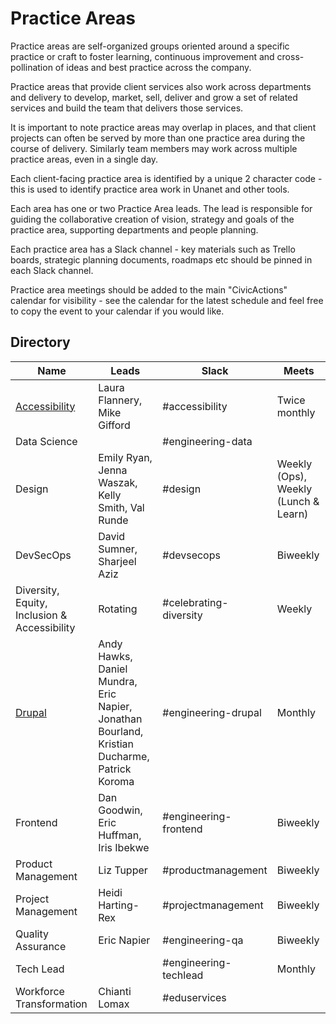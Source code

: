 # Practice Areas

Practice areas are self-organized groups oriented around a specific practice or craft to foster learning, continuous improvement and cross-pollination of ideas and best practice across the company.

Practice areas that provide client services also work across departments and delivery to develop, market, sell, deliver and grow a set of related services and build the team that delivers those services.

It is important to note practice areas may overlap in places, and that client projects can often be served by more than one practice area during the course of delivery. Similarly team members may work across multiple practice areas, even in a single day.

Each client-facing practice area is identified by a unique 2 character code - this is used to identify practice area work in Unanet and other tools.

Each area has one or two Practice Area leads. The lead is responsible for guiding the collaborative creation of vision, strategy and goals of the practice area, supporting departments and people planning.

Each practice area has a Slack channel - key materials such as Trello boards, strategic planning documents, roadmaps etc should be pinned in each Slack channel.

Practice area meetings should be added to the main "CivicActions" calendar for visibility - see the calendar for the latest schedule and feel free to copy the event to your calendar if you would like.

## Directory

| Name                                            | Leads                                                                                        | Slack                  | Meets                                |
| ----------------------------------------------- | -------------------------------------------------------------------------------------------- | ---------------------- | ------------------------------------ |
| [Accessibility](accessibility-practice-area.md) | Laura Flannery, Mike Gifford                                                                 | #accessibility         | Twice monthly                        |
| Data Science                                    |                                                                                   | #engineering-data      |                                      |
| Design                                          | Emily Ryan, Jenna Waszak, Kelly Smith, Val Runde                                | #design                | Weekly (Ops), Weekly (Lunch & Learn) |
| DevSecOps                                       | David Sumner, Sharjeel Aziz                                                                  | #devsecops             | Biweekly                             |
| Diversity, Equity, Inclusion & Accessibility    | Rotating                                                                                     | #celebrating-diversity | Weekly                               |
| [Drupal](engineering/drupal-practice-area.md)   | Andy Hawks, Daniel Mundra, Eric Napier, Jonathan Bourland, Kristian Ducharme, Patrick Koroma | #engineering-drupal    | Monthly                              |
| Frontend                                        | Dan Goodwin, Eric Huffman, Iris Ibekwe                                                       | #engineering-frontend  | Biweekly                             |
| Product Management                              | Liz Tupper                                                                                   | #productmanagement     | Biweekly                             |
| Project Management                              | Heidi Harting-Rex                                                                            | #projectmanagement     | Biweekly                             |
| Quality Assurance                               | Eric Napier                                                                                  | #engineering-qa        | Biweekly                             |
| Tech Lead                                       | | #engineering-techlead | Monthly |
| Workforce Transformation                        | Chianti Lomax                                                                                | #eduservices           |                                      |
